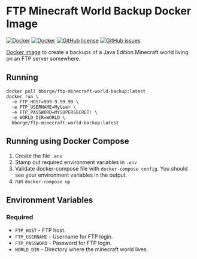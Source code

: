 # FTP Minecraft World Backup Docker Image

[![Docker](https://img.shields.io/docker/pulls/bborge/ftp-minecraft-world-backup.svg)](https://hub.docker.com/r/bborge/ftp-minecraft-world-backup/) [![Docker](https://img.shields.io/docker/stars/bborge/ftp-minecraft-world-backup.svg)](https://hub.docker.com/r/bborge/ftp-minecraft-world-backup/) [![GitHub license](https://img.shields.io/badge/license-MIT-blue.svg)](https://github.com/BrianBorge/FTP-Minecraft-World-Backup-Docker-Image/blob/master/LICENSE.md) [![GitHub issues](https://img.shields.io/github/issues/bborge/ftp-minecraft-world-backup.svg)](https://github.com/bborge/ftp-minecraft-world-backup/issues)

[Docker image](https://cloud.docker.com/repository/docker/bborge/ftp-minecraft-world-backup) to create a backups of a Java Edition Minecraft world living on an FTP server somewhere.

## Running

```
docker pull bborge/ftp-minecraft-world-backup:latest
docker run \
  -e FTP_HOST=999.9.99.99 \
  -e FTP_USERNAME=MyUser \
  -e FTP_PASSWORD=MYSUPERSECRET! \
  -e WORLD_DIR=WORLD \
  bborge/ftp-minecraft-world-backup:latest
```

## Running using Docker Compose

1.  Create the file `.env`
2.  Stamp out required environment variables in `.env`
3.  Validate docker-compose file with `docker-compose config`.  You should see your environment variables in the output.
4.  run `docker-compose up`

## Environment Variables

### Required
- `FTP_HOST` - FTP host.
- `FTP_USERNAME` - Username for FTP login.
- `FTP_PASSWORD` - Password for FTP login.
- `WORLD_DIR` - Directory where the minecraft world lives.
